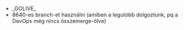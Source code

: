 - \_GOLIVE\_
- 8640-es branch-et használni (amiben a legutóbb dolgoztunk, pq a DevOps még nincs összemerge-ölve)